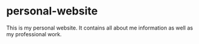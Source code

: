 # personal-website
This is my personal website. It contains all about me information as well as my professional work. 
